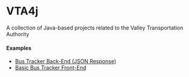 # VTA4j
A collection of Java-based projects related to the Valley Transportation Authority

#### Examples
- [Bus Tracker Back-End (JSON Response)](https://vta4j.com/api/get_buses?stop_id=60461)
- [Basic Bus Tracker Front-End](https://vta4j.com/buses.html?stop_id=60461)
